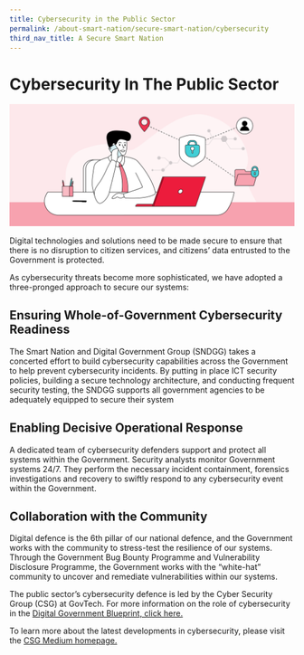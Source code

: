 ```yaml
---
title: Cybersecurity in the Public Sector
permalink: /about-smart-nation/secure-smart-nation/cybersecurity
third_nav_title: A Secure Smart Nation
---
```


# Cybersecurity In The Public Sector
![Cybersecurity](/images/abt-smart-nation/cybersecurity.png)

Digital technologies and solutions need to be made secure to ensure that there is no disruption to citizen services, and citizens’ data entrusted to the Government is protected.

As cybersecurity threats become more sophisticated, we have adopted a three-pronged approach to secure our systems:
 
## Ensuring Whole-of-Government Cybersecurity Readiness

The Smart Nation and Digital Government Group (SNDGG) takes a concerted effort to build cybersecurity capabilities across the Government to help prevent cybersecurity incidents. By putting in place ICT security policies, building a secure technology architecture, and conducting frequent security testing, the SNDGG supports all government agencies to be adequately equipped to secure their system
 
## Enabling Decisive Operational Response

A dedicated team of cybersecurity defenders support and protect all systems within the Government. Security analysts monitor Government systems 24/7. They perform the necessary incident containment, forensics investigations and recovery to swiftly respond to any cybersecurity event within the Government.

## Collaboration with the Community

Digital defence is the 6th pillar of our national defence, and the Government works with the community to stress-test the resilience of our systems. Through the Government Bug Bounty Programme and Vulnerability Disclosure Programme, the Government works with the “white-hat” community to uncover and remediate vulnerabilities within our systems.

The public sector’s cybersecurity defence is led by the Cyber Security Group (CSG) at GovTech. For more information on the role of cybersecurity in the <a href="https://www.tech.gov.sg/digital-government-blueprint/" target="_blank">Digital Government Blueprint, click here.</a> 

To learn more about the latest developments in cybersecurity, please visit the <a href="https://medium.com/csg-govtech" target="_blank">CSG Medium homepage.</a>